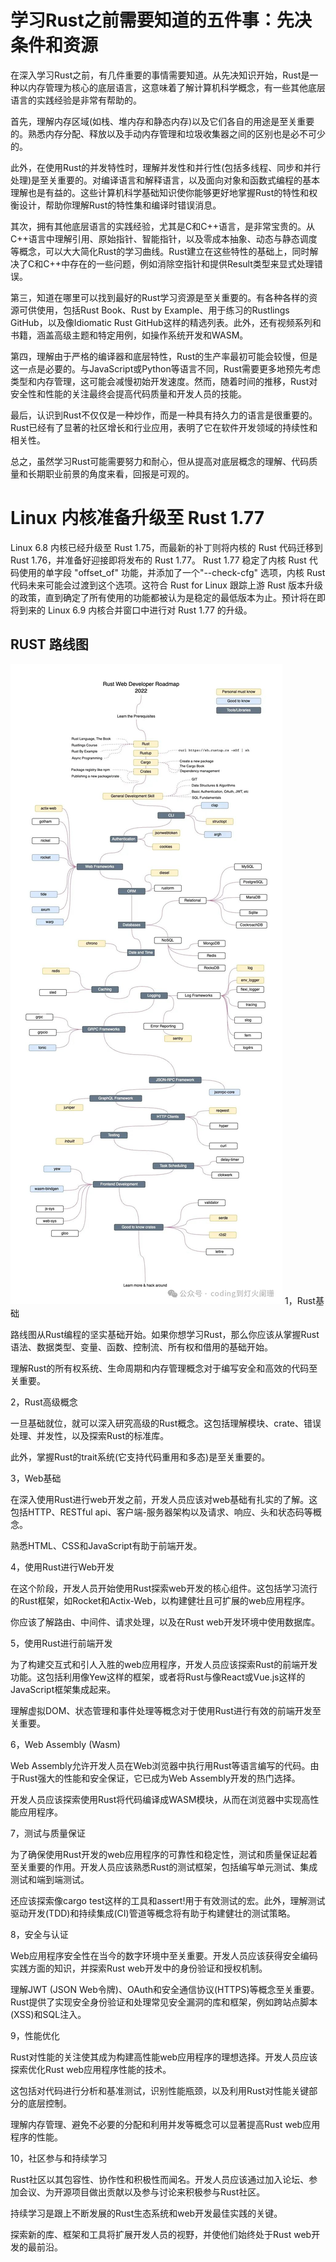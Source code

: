 # 学习Rust之前需要知道的五件事：先决条件和资源

在深入学习Rust之前，有几件重要的事情需要知道。从先决知识开始，Rust是一种以内存管理为核心的底层语言，这意味着了解计算机科学概念，有一些其他底层语言的实践经验是非常有帮助的。

首先，理解内存区域(如栈、堆内存和静态内存)以及它们各自的用途是至关重要的。熟悉内存分配、释放以及手动内存管理和垃圾收集器之间的区别也是必不可少的。

此外，在使用Rust的并发特性时，理解并发性和并行性(包括多线程、同步和并行处理)是至关重要的。对编译语言和解释语言，以及面向对象和函数式编程的基本理解也是有益的。这些计算机科学基础知识使你能够更好地掌握Rust的特性和权衡设计，帮助你理解Rust的特性集和编译时错误消息。

其次，拥有其他底层语言的实践经验，尤其是C和C++语言，是非常宝贵的。从C++语言中理解引用、原始指针、智能指针，以及零成本抽象、动态与静态调度等概念，可以大大简化Rust的学习曲线。Rust建立在这些特性的基础上，同时解决了C和C++中存在的一些问题，例如消除空指针和提供Result类型来显式处理错误。

第三，知道在哪里可以找到最好的Rust学习资源是至关重要的。有各种各样的资源可供使用，包括Rust Book、Rust by Example、用于练习的Rustlings GitHub，以及像Idiomatic Rust GitHub这样的精选列表。此外，还有视频系列和书籍，涵盖高级主题和特定用例，如操作系统开发和WASM。

第四，理解由于严格的编译器和底层特性，Rust的生产率最初可能会较慢，但是这一点是必要的。与JavaScript或Python等语言不同，Rust需要更多地预先考虑类型和内存管理，这可能会减慢初始开发速度。然而，随着时间的推移，Rust对安全性和性能的关注最终会提高代码质量和开发人员的技能。

最后，认识到Rust不仅仅是一种炒作，而是一种具有持久力的语言是很重要的。Rust已经有了显著的社区增长和行业应用，表明了它在软件开发领域的持续性和相关性。

总之，虽然学习Rust可能需要努力和耐心，但从提高对底层概念的理解、代码质量和长期职业前景的角度来看，回报是可观的。

# Linux 内核准备升级至 Rust 1.77

Linux 6.8 内核已经升级至 Rust 1.75，而最新的补丁则将内核的 Rust 代码迁移到 Rust 1.76，并准备好迎接即将发布的 Rust 1.77。 Rust 1.77 稳定了内核 Rust 代码使用的单字段 "offset_of" 功能，并添加了一个"--check-cfg" 选项，内核 Rust 代码未来可能会过渡到这个选项。这符合 Rust for Linux 跟踪上游 Rust 版本升级的政策，直到确定了所有使用的功能都被认为是稳定的最低版本为止。预计将在即将到来的 Linux 6.9 内核合并窗口中进行对 Rust 1.77 的升级。

## RUST 路线图

![](src/objInfo/assets/Pasted%20image%2020240422222940.png)
1，Rust基础

路线图从Rust编程的坚实基础开始。如果你想学习Rust，那么你应该从掌握Rust语法、数据类型、变量、函数、控制流、所有权和借用的基础开始。

理解Rust的所有权系统、生命周期和内存管理概念对于编写安全和高效的代码至关重要。

  

  

2，Rust高级概念

一旦基础就位，就可以深入研究高级的Rust概念。这包括理解模块、crate、错误处理、并发性，以及探索Rust的标准库。

此外，掌握Rust的trait系统(它支持代码重用和多态)是至关重要的。

  

  

3，Web基础

在深入使用Rust进行web开发之前，开发人员应该对web基础有扎实的了解。这包括HTTP、RESTful api、客户端-服务器架构以及请求、响应、头和状态码等概念。

熟悉HTML、CSS和JavaScript有助于前端开发。

  

  

4，使用Rust进行Web开发

在这个阶段，开发人员开始使用Rust探索web开发的核心组件。这包括学习流行的Rust框架，如Rocket和Actix-Web，以构建健壮且可扩展的web应用程序。

你应该了解路由、中间件、请求处理，以及在Rust web开发环境中使用数据库。

  

  

5，使用Rust进行前端开发

为了构建交互式和引人入胜的web应用程序，开发人员应该探索Rust的前端开发功能。这包括利用像Yew这样的框架，或者将Rust与像React或Vue.js这样的JavaScript框架集成起来。

理解虚拟DOM、状态管理和事件处理等概念对于使用Rust进行有效的前端开发至关重要。

  

  

6，Web Assembly (Wasm)

Web Assembly允许开发人员在Web浏览器中执行用Rust等语言编写的代码。由于Rust强大的性能和安全保证，它已成为Web Assembly开发的热门选择。

开发人员应该探索使用Rust将代码编译成WASM模块，从而在浏览器中实现高性能应用程序。

  

  

7，测试与质量保证

为了确保使用Rust开发的web应用程序的可靠性和稳定性，测试和质量保证起着至关重要的作用。开发人员应该熟悉Rust的测试框架，包括编写单元测试、集成测试和端到端测试。

还应该探索像cargo test这样的工具和assert!用于有效测试的宏。此外，理解测试驱动开发(TDD)和持续集成(CI)管道等概念将有助于构建健壮的测试策略。

  

  

8，安全与认证

Web应用程序安全性在当今的数字环境中至关重要。开发人员应该获得安全编码实践方面的知识，并探索Rust web开发中的身份验证和授权机制。

理解JWT (JSON Web令牌)、OAuth和安全通信协议(HTTPS)等概念至关重要。Rust提供了实现安全身份验证和处理常见安全漏洞的库和框架，例如跨站点脚本(XSS)和SQL注入。

  

  

9，性能优化

Rust对性能的关注使其成为构建高性能web应用程序的理想选择。开发人员应该探索优化Rust web应用程序性能的技术。

这包括对代码进行分析和基准测试，识别性能瓶颈，以及利用Rust对性能关键部分的底层控制。

理解内存管理、避免不必要的分配和利用并发等概念可以显著提高Rust web应用程序的性能。

  

  

10，社区参与和持续学习

Rust社区以其包容性、协作性和积极性而闻名。开发人员应该通过加入论坛、参加会议、为开源项目做出贡献以及参与讨论来积极参与Rust社区。

持续学习是跟上不断发展的Rust生态系统和web开发最佳实践的关键。

探索新的库、框架和工具将扩展开发人员的视野，并使他们始终处于Rust web开发的最前沿。